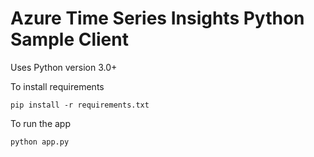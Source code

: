 # Azure Time Series Insights Python Sample Client

Uses Python version 3.0+

To install requirements 

`pip install -r requirements.txt`

To run the app

`python app.py`